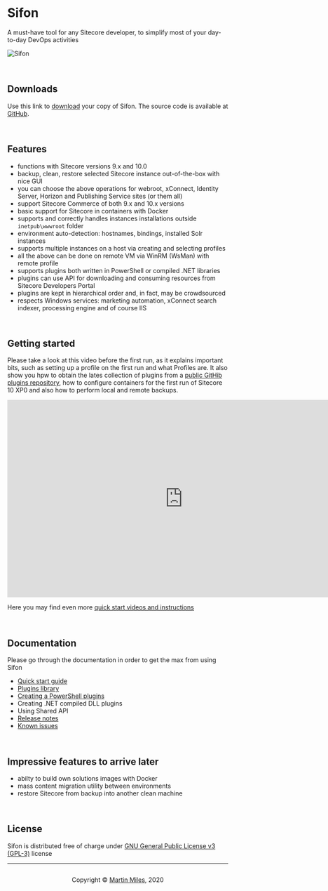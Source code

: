 # Sifon 

A must-have tool for any Sitecore developer, to simplify most of your day-to-day DevOps activities

![Sifon](https://raw.githubusercontent.com/wiki/MartinMiles/Sifon/img/main.png "Sifon main interface") 


<br/>

## Downloads

Use this link to [download](/download/Sifon_0.98.zip "download Sifon") your copy of Sifon. The source code is available at [GitHub](https://github.com/MartinMiles/Sifon "Sifon GitHub repository").


<br/>

## Features

- functions with Sitecore versions 9.x and 10.0
- backup, clean, restore selected Sitecore instance out-of-the-box with nice GUI
- you can choose the above operations for webroot, xConnect, Identity Server, Horizon and Publishing Service sites (or them all)
- support Sitecore Commerce of both 9.x and 10.x versions
- basic support for Sitecore in containers with Docker
- supports and correctly handles instances installations outside `inetpub\wwwroot` folder
- environment auto-detection: hostnames, bindings, installed Solr instances
- supports multiple instances on a host via creating and selecting profiles
- all the above can be done on remote VM via WinRM (WsMan) with remote profile
- supports plugins both written in PowerShell or compiled .NET libraries
- plugins can use API for downloading and consuming resources from Sitecore Developers Portal
- plugins are kept in hierarchical order and, in fact, may be crowdsourced
- respects Windows services: marketing automation, xConnect search indexer, processing engine and of course IIS

<br/>

## Getting started

Please take a look at this video before the first run, as it explains important bits, such as setting up a profile on the first run and what Profiles are. It also show you hpw to obtain the lates collection of plugins from a [public GitHib plugins repository](https://github.com/MartinMiles/Sifon.Plugins "public GitHib plugins repository"), how to configure containers for the first run of Sitecore 10 XP0 and also how to perform local and remote backups.

<p><iframe width="800" height="450" src="https://www.youtube.com/embed/rjF2yeLu5Yc?feature=oembed" frameborder="0" allow="accelerometer; autoplay; encrypted-media; gyroscope; picture-in-picture" allowfullscreen></iframe></p>

Here you may find even more [quick start videos and instructions](/QuickStart.md "quick start videos and instructions")

<br/>

## Documentation

Please go through the documentation in order to get the max from using Sifon

- [Quick start guide](/QuickStart.md "Quick start guide")
- [Plugins library](/PluginsLibrary.md "Plugins library")
- [Creating a PowerShell plugins](/CreatingPlugin.md "Creating a PowerShell plugins")
- Creating .NET compiled DLL plugins
- Using Shared API
- [Release notes](/ReleaseNotes.md "Release notes")
- [Known issues](/KnownIssues.md "Known issues")

<br/>

## Impressive features to arrive later

- abilty to build own solutions images with Docker
- mass content migration utility between environments
- restore Sitecore from backup into another clean machine


<br/>

## License

Sifon is distributed free of charge under [GNU General Public License v3 (GPL-3)](https://www.gnu.org/licenses/gpl-3.0.en.html "GNU General Public License v3 (GPL-3)") license

<hr>

<footer>
<p style="float:left; width: 20%;">
</p>
<p style="float:left; width: 60%; text-align:center;">Copyright &copy; <a href="https://blog.MartinMiles.net">Martin Miles</a>, 2020</p>
<p style="float:left; width: 20%;">
</p>
</footer>